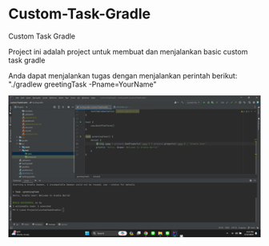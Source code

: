 # Custom-Task-Gradle
Custom Task Gradle

Project ini adalah project untuk membuat dan menjalankan basic custom task gradle

Anda dapat menjalankan tugas dengan menjalankan perintah berikut: "./gradlew greetingTask -Pname=YourName"

![img.png](img.png)